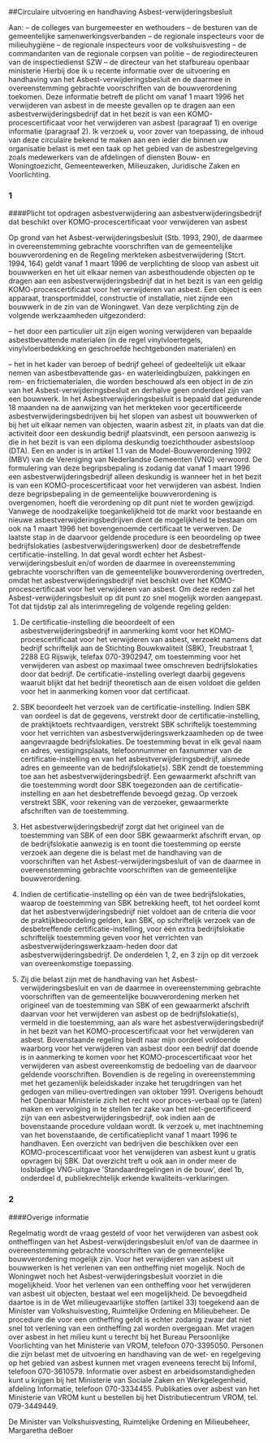 <meta http-equiv='Content-Type' content='text/html; charset=utf-8' />

##Circulaire uitvoering en handhaving Asbest-verwijderingsbesluit

Aan: – de colleges van burgemeester en wethouders – de besturen van de gemeentelijke samenwerkingsverbanden – de regionale inspecteurs voor de milieuhygiëne – de regionale inspecteurs voor de volkshuisvesting – de commandanten van de regionale corpsen van politie – de regiodirecteuren van de inspectiedienst SZW – de directeur van het stafbureau openbaar ministerie     Hierbij doe ik u recente informatie over de uitvoering en handhaving van het Asbest-verwijderingsbesluit en de daarmee in overeenstemming gebrachte voorschriften van de bouwverordening toekomen. Deze informatie betreft de plicht om vanaf 1 maart 1996 het verwijderen van asbest in de meeste gevallen op te dragen aan een asbestverwijderingsbedrijf dat in het bezit is van een KOMO-procescertificaat voor het verwijderen van asbest (paragraaf 1) en overige informatie (paragraaf 2). Ik verzoek u, voor zover van toepassing, de inhoud van deze circulaire bekend te maken aan een ieder die binnen uw organisatie belast is met een taak op het gebied van de asbestregelgeving zoals medewerkers van de afdelingen of diensten Bouw- en Woningtoezicht, Gemeentewerken, Milieuzaken, Juridische Zaken en Voorlichting.   
### 1  

####Plicht tot opdragen asbestverwijdering aan asbestverwijderingsbedrijf dat beschikt over KOMO-procescertificaat voor verwijderen van asbest

Op grond van het Asbest-verwijderingsbesluit (Stb. 1993, 290), de daarmee in overeenstemming gebrachte voorschriften van de gemeentelijke bouwverordening en de Regeling merkteken asbestverwijdering (Stcrt. 1994, 164) geldt vanaf 1 maart 1996 de verplichting de sloop van asbest uit bouwwerken en het uit elkaar nemen van asbesthoudende objecten op te dragen aan een asbestverwijderingsbedrijf dat in het bezit is van een geldig KOMO-procescertificaat voor het verwijderen van asbest. Een object is een apparaat, transportmiddel, constructie of installatie, niet zijnde een bouwwerk in de zin van de Woningwet. Van deze verplichting zijn de volgende werkzaamheden uitgezonderd: 

– het door een particulier uit zijn eigen woning verwijderen van bepaalde asbestbevattende materialen (in de regel vinylvloertegels, vinylvloerbedekking en geschroefde hechtgebonden materialen) en  

– het in het kader van beroep of bedrijf geheel of gedeeltelijk uit elkaar nemen van asbestbevattende gas- en waterleidingbuizen, pakkingen en rem- en frictiematerialen, die worden beschouwd als een object in de zin van het Asbest-verwijderingsbesluit en derhalve geen onderdeel zijn van een bouwwerk.   In het Asbestverwijderingsbesluit is bepaald dat gedurende 18 maanden na de aanwijzing van het merkteken voor gecertificeerde asbestverwijderingsbedrijven bij het slopen van asbest uit bouwwerken of bij het uit elkaar nemen van objecten, waarin asbest zit, in plaats van dat die activiteit door een deskundig bedrijf plaatsvindt, een persoon aanwezig is die in het bezit is van een diploma deskundig toezichthouder asbestsloop (DTA). Een en ander is in artikel 1.1 van de Model-Bouwverordening 1992 (MBV) van de Vereniging van Nederlandse Gemeenten (VNG) verwoord. De formulering van deze begripsbepaling is zodanig dat vanaf 1 maart 1996 een asbestverwijderingsbedrijf alleen deskundig is wanneer het in het bezit is van een KOMO-procescertificaat voor het verwijderen van asbest. Indien deze begripsbepaling in de gemeentelijke bouwverordening is overgenomen, hoeft die verordening op dit punt niet te worden gewijzigd. Vanwege de noodzakelijke toegankelijkheid tot de markt voor bestaande en nieuwe asbestverwijderingsbedrijven dient de mogelijkheid te bestaan om ook na 1 maart 1996 het bovengenoemde certificaat te verwerven. De laatste stap in de daarvoor geldende procedure is een beoordeling op twee bedrijfslokaties (asbestverwijderingswerken) door de desbetreffende certificatie-instelling. In dat geval wordt echter het Asbest-verwijderingsbesluit en/of worden de daarmee in overeenstemming gebrachte voorschriften van de gemeentelijke bouwverordening overtreden, omdat het asbestverwijderingsbedrijf niet beschikt over het KOMO-procescertificaat voor het verwijderen van asbest. Om deze reden zal het Asbest-verwijderingsbesluit op dit punt zo snel mogelijk worden aangepast. Tot dat tijdstip zal als interimregeling de volgende regeling gelden: 

1. De certificatie-instelling die beoordeelt of een asbestverwijderingsbedrijf in aanmerking komt voor het KOMO-procescertificaat voor het verwijderen van asbest, verzoekt namens dat bedrijf schriftelijk aan de Stichting Bouwkwaliteit (SBK), Treubstraat 1, 2288 EG Rijswijk, telefax 070-3902947, om toestemming voor het verwijderen van asbest op maximaal twee omschreven bedrijfslokaties door dat bedrijf. De certificatie-instelling overlegt daarbij gegevens waaruit blijkt dat het bedrijf theoretisch aan de eisen voldoet die gelden voor het in aanmerking komen voor dat certificaat.  

2. SBK beoordeelt het verzoek van de certificatie-instelling. Indien SBK van oordeel is dat de gegevens, verstrekt door de certificatie-instelling, de praktijktoets rechtvaardigen, verstrekt SBK schriftelijk toestemming voor het verrichten van asbestverwijderingswerkzaamheden op de twee aangevraagde bedrijfslokaties. De toestemming bevat in elk geval naam en adres, vestigingsplaats, telefoonnummer en faxnummer van de certificatie-instelling en van het asbestverwijderingsbedrijf, alsmede adres en gemeente van de bedrijfslokatie(s). SBK zendt de toestemming toe aan het asbestverwijderingsbedrijf. Een gewaarmerkt afschrift van die toestemming wordt door SBK toegezonden aan de certificatie-instelling en aan het desbetreffende bevoegd gezag. Op verzoek verstrekt SBK, voor rekening van de verzoeker, gewaarmerkte afschriften van de toestemming.  

3. Het asbestverwijderingsbedrijf zorgt dat het origineel van de toestemming van SBK of een door SBK gewaarmerkt afschrift ervan, op de bedrijfslokatie aanwezig is en toont die toestemming op eerste verzoek aan degene die is belast met de handhaving van de voorschriften van het Asbest-verwijderingsbesluit of van de daarmee in overeenstemming gebrachte voorschriften van de gemeentelijke bouwverordening.  

4. Indien de certificatie-instelling op één van de twee bedrijfslokaties, waarop de toestemming van SBK betrekking heeft, tot het oordeel komt dat het asbestverwijderingsbedrijf niet voldoet aan de criteria die voor de praktijkbeoordeling gelden, kan SBK, op schriftelijk verzoek van de desbetreffende certificatie-instelling, voor één extra bedrijfslokatie schriftelijk toestemming geven voor het verrichten van asbestverwijderingswerkzaam-heden door dat asbestverwijderingsbedrijf. De onderdelen 1, 2, en 3 zijn op dit verzoek van overeenkomstige toepassing.  

5. Zij die belast zijn met de handhaving van het Asbest-verwijderingsbesluit en van de daarmee in overeenstemming gebrachte voorschriften van de gemeentelijke bouwverordening merken het origineel van de toestemming van SBK of een gewaarmerkt afschrift daarvan voor het verwijderen van asbest op de bedrijfslokatie(s), vermeld in die toestemming, aan als ware het asbestverwijderingsbedrijf in het bezit van het KOMO-procescertificaat voor het verwijderen van asbest.   Bovenstaande regeling biedt naar mijn oordeel voldoende waarborg voor het verwijderen van asbest door een bedrijf dat doende is in aanmerking te komen voor het KOMO-procescertificaat voor het verwijderen van asbest overeenkomstig de bedoeling van de daarvoor geldende voorschriften. Bovendien is de regeling in overeenstemming met het gezamenlijk beleidskader inzake het terugdringen van het gedogen van milieu-overtredingen van oktober 1991. Overigens behoudt het Openbaar Ministerie zich het recht voor proces-verbaal op te (laten) maken en vervolging in te stellen ter zake van het niet-gecertificeerd zijn van een asbestverwijderingsbedrijf, ook indien aan de bovenstaande procedure voldaan wordt. Ik verzoek u, met inachtneming van het bovenstaande, de certificatieplicht vanaf 1 maart 1996 te handhaven. Een overzicht van bedrijven die beschikken over een KOMO-procescertificaat voor het verwijderen van asbest kunt u gratis opvragen bij SBK. Dat overzicht treft u ook aan in onder meer de losbladige VNG-uitgave ’Standaardregelingen in de bouw’, deel 1b, onderdeel d, publiekrechtelijk erkende kwaliteits-verklaringen.    
### 2  

####Overige informatie

Regelmatig wordt de vraag gesteld of voor het verwijderen van asbest ook ontheffingen van het Asbest-verwijderingsbesluit en/of van de daarmee in overeenstemming gebrachte voorschriften van de gemeentelijke bouwverordening mogelijk zijn. Voor het verwijderen van asbest uit bouwwerken is het verlenen van een ontheffing niet mogelijk. Noch de Woningwet noch het Asbest-verwijderingsbesluit voorziet in die mogelijkheid. Voor het verlenen van een ontheffing voor het verwijderen van asbest uit objecten, bestaat wel een mogelijkheid. De bevoegdheid daartoe is in de Wet milieugevaarlijke stoffen (artikel 33) toegekend aan de Minister van Volkshuisvesting, Ruimtelijke Ordening en Milieubeheer. De procedure die voor een ontheffing geldt is echter zodanig zwaar dat niet snel tot verlening van een ontheffing zal worden overgegaan. Met vragen over asbest in het milieu kunt u terecht bij het Bureau Persoonlijke Voorlichting van het Ministerie van VROM, telefoon 070-3395050. Personen die zijn belast met de uitvoering en handhaving van de wet- en regelgeving op het gebied van asbest kunnen met vragen eveneens terecht bij Infomil, telefoon 070-3610579. Informatie over asbest en arbeidsomstandigheden kunt u krijgen bij het Ministerie van Sociale Zaken en Werkgelegenheid, afdeling Informatie, telefoon 070-3334455. Publikaties over asbest van het Ministerie van VROM kunt u bestellen bij het Distributiecentrum VROM, tel. 079-3449449.      

De 
Minister van Volkshuisvesting, Ruimtelijke Ordening en Milieubeheer, 
Margaretha deBoer    
